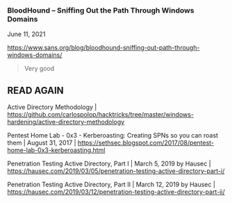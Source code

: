 ### BloodHound – Sniffing Out the Path Through Windows Domains
June 11, 2021

https://www.sans.org/blog/bloodhound-sniffing-out-path-through-windows-domains/

> Very good


## READ AGAIN

Active Directory Methodology | https://github.com/carlospolop/hacktricks/tree/master/windows-hardening/active-directory-methodology

Pentest Home Lab - 0x3 - Kerberoasting: Creating SPNs so you can roast them | August 31, 2017 | https://sethsec.blogspot.com/2017/08/pentest-home-lab-0x3-kerberoasting.html

Penetration Testing Active Directory, Part I | March 5, 2019 by Hausec | https://hausec.com/2019/03/05/penetration-testing-active-directory-part-i/

Penetration Testing Active Directory, Part II | March 12, 2019 by Hausec	| https://hausec.com/2019/03/12/penetration-testing-active-directory-part-ii/
